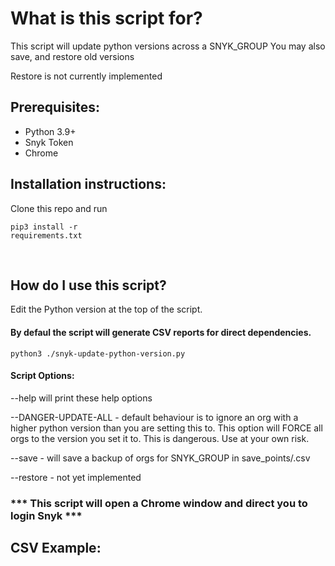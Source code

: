 # What is this script for? <br>

This script will update python versions across a SNYK_GROUP
You may also save, and restore old versions

Restore is not currently implemented

## Prerequisites:
- Python 3.9+
- Snyk Token
- Chrome

## Installation instructions:
Clone this repo and run <pre><code>pip3 install -r requirements.txt</pre></code><br>

## How do I use this script?<br>
Edit the Python version at the top of the script.

#### By defaul the script will generate CSV reports for direct dependencies.
```shell
python3 ./snyk-update-python-version.py
```
#### Script Options:
--help
    will print these help options

--DANGER-UPDATE-ALL
    - default behaviour is to ignore an org with a higher python version than you are setting this to.  This option will FORCE all orgs to the version you set it to.  This is dangerous.  Use at your own risk.

--save
    - will save a backup of orgs for SNYK_GROUP in save_points/<date>.csv

--restore
    - not yet implemented

### *** This script will open a Chrome window and direct you to login Snyk ***

## CSV Example:
